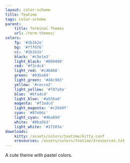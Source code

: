 ```yaml
---
layout: color-scheme
title: Teatime
tags: color-scheme
parent:
    title: Terminal Themes
    url: /term-themes/
colors: 
    fg: '#1b1b2e'
    bg: '#fff6f6'
    cc: '#1b1b2e'
    black: '#c5e1e3'
    light_black: '#889499'
    red: '#f3c4c4'
    light_red: '#cd6868'
    green: '#93ba84'
    light_green: '#48c983'
    yellow: '#cecce2'
    light_yellow: '#707a9a'
    blue: '#bfa4cd'
    light_blue: '#a556ad'
    magenta: '#f3adcd'
    light_magenta: '#c2649f'
    cyan: '#87e0dc'
    light_cyan: '#4ba89d'
    white: '#8ba5b3'
    light_white: '#1f203a'
downloads:
    kitty: /assets/colors/teatime/kitty.conf
    xresources: /assets/colors/teatime/Xresources.txt
---
```


A cute theme with pastel colors.
